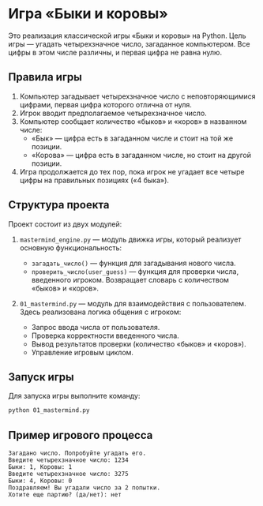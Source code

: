 # Игра «Быки и коровы»

Это реализация классической игры «Быки и коровы» на Python. Цель игры — угадать четырехзначное число, загаданное компьютером. Все цифры в этом числе различны, и первая цифра не равна нулю.

## Правила игры

1. Компьютер загадывает четырехзначное число с неповторяющимися цифрами, первая цифра которого отлична от нуля.
2. Игрок вводит предполагаемое четырехзначное число.
3. Компьютер сообщает количество «быков» и «коров» в названном числе:
    - «Бык» — цифра есть в загаданном числе и стоит на той же позиции.
    - «Корова» — цифра есть в загаданном числе, но стоит на другой позиции.
4. Игра продолжается до тех пор, пока игрок не угадает все четыре цифры на правильных позициях («4 быка»).

## Структура проекта

Проект состоит из двух модулей:

1. `mastermind_engine.py` — модуль движка игры, который реализует основную функциональность:
    - `загадать_число()` — функция для загадывания нового числа.
    - `проверить_число(user_guess)` — функция для проверки числа, введенного игроком. Возвращает словарь с количеством «быков» и «коров».
    
2. `01_mastermind.py` — модуль для взаимодействия с пользователем. Здесь реализована логика общения с игроком:
    - Запрос ввода числа от пользователя.
    - Проверка корректности введенного числа.
    - Вывод результатов проверки (количество «быков» и «коров»).
    - Управление игровым циклом.

## Запуск игры

Для запуска игры выполните команду:

```sh
python 01_mastermind.py
```

## Пример игрового процесса

```
Загадано число. Попробуйте угадать его.
Введите четырехзначное число: 1234
Быки: 1, Коровы: 1
Введите четырехзначное число: 3275
Быки: 4, Коровы: 0
Поздравляем! Вы угадали число за 2 попытки.
Хотите еще партию? (да/нет): нет
```

